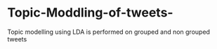 # Topic-Moddling-of-tweets-
Topic modelling using LDA is performed on grouped and non grouped tweets
